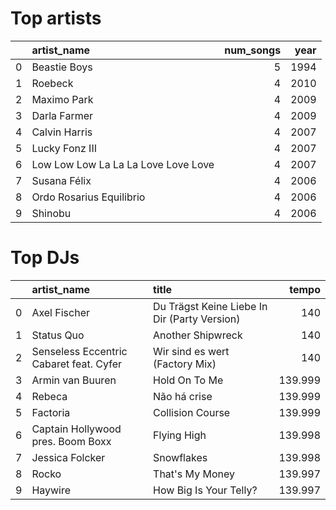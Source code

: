 # Top artists
|    | artist_name                         |   num_songs |   year |
|---:|:------------------------------------|------------:|-------:|
|  0 | Beastie Boys                        |           5 |   1994 |
|  1 | Roebeck                             |           4 |   2010 |
|  2 | Maximo Park                         |           4 |   2009 |
|  3 | Darla Farmer                        |           4 |   2009 |
|  4 | Calvin Harris                       |           4 |   2007 |
|  5 | Lucky Fonz III                      |           4 |   2007 |
|  6 | Low Low Low La La La Love Love Love |           4 |   2007 |
|  7 | Susana Félix                        |           4 |   2006 |
|  8 | Ordo Rosarius Equilibrio            |           4 |   2006 |
|  9 | Shinobu                             |           4 |   2006 |

# Top DJs
|    | artist_name                             | title                                        |   tempo |
|---:|:----------------------------------------|:---------------------------------------------|--------:|
|  0 | Axel Fischer                            | Du Trägst Keine Liebe In Dir (Party Version) | 140     |
|  1 | Status Quo                              | Another Shipwreck                            | 140     |
|  2 | Senseless Eccentric Cabaret feat. Cyfer | Wir sind es wert (Factory Mix)               | 140     |
|  3 | Armin van Buuren                        | Hold On To Me                                | 139.999 |
|  4 | Rebeca                                  | Não há crise                                 | 139.999 |
|  5 | Factoria                                | Collision Course                             | 139.999 |
|  6 | Captain Hollywood pres. Boom Boxx       | Flying High                                  | 139.998 |
|  7 | Jessica Folcker                         | Snowflakes                                   | 139.998 |
|  8 | Rocko                                   | That's My Money                              | 139.997 |
|  9 | Haywire                                 | How Big Is Your Telly?                       | 139.997 |
